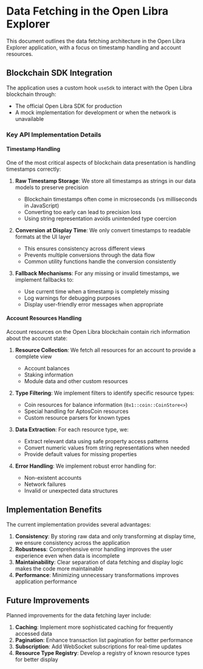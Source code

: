 # Data Fetching in the Open Libra Explorer

This document outlines the data fetching architecture in the Open Libra Explorer application, with a focus on timestamp handling and account resources.

## Blockchain SDK Integration

The application uses a custom hook `useSdk` to interact with the Open Libra blockchain through:
- The official Open Libra SDK for production
- A mock implementation for development or when the network is unavailable

### Key API Implementation Details

#### Timestamp Handling

One of the most critical aspects of blockchain data presentation is handling timestamps correctly:

1. **Raw Timestamp Storage**: We store all timestamps as strings in our data models to preserve precision
   - Blockchain timestamps often come in microseconds (vs milliseconds in JavaScript)
   - Converting too early can lead to precision loss
   - Using string representation avoids unintended type coercion

2. **Conversion at Display Time**: We only convert timestamps to readable formats at the UI layer
   - This ensures consistency across different views
   - Prevents multiple conversions through the data flow
   - Common utility functions handle the conversion consistently

3. **Fallback Mechanisms**: For any missing or invalid timestamps, we implement fallbacks to:
   - Use current time when a timestamp is completely missing
   - Log warnings for debugging purposes
   - Display user-friendly error messages when appropriate

#### Account Resources Handling

Account resources on the Open Libra blockchain contain rich information about the account state:

1. **Resource Collection**: We fetch all resources for an account to provide a complete view
   - Account balances
   - Staking information
   - Module data and other custom resources

2. **Type Filtering**: We implement filters to identify specific resource types:
   - Coin resources for balance information (`0x1::coin::CoinStore<>`)
   - Special handling for AptosCoin resources
   - Custom resource parsers for known types

3. **Data Extraction**: For each resource type, we:
   - Extract relevant data using safe property access patterns
   - Convert numeric values from string representations when needed
   - Provide default values for missing properties

4. **Error Handling**: We implement robust error handling for:
   - Non-existent accounts
   - Network failures
   - Invalid or unexpected data structures

## Implementation Benefits

The current implementation provides several advantages:

1. **Consistency**: By storing raw data and only transforming at display time, we ensure consistency across the application
2. **Robustness**: Comprehensive error handling improves the user experience even when data is incomplete
3. **Maintainability**: Clear separation of data fetching and display logic makes the code more maintainable
4. **Performance**: Minimizing unnecessary transformations improves application performance

## Future Improvements

Planned improvements for the data fetching layer include:

1. **Caching**: Implement more sophisticated caching for frequently accessed data
2. **Pagination**: Enhance transaction list pagination for better performance
3. **Subscription**: Add WebSocket subscriptions for real-time updates
4. **Resource Type Registry**: Develop a registry of known resource types for better display 